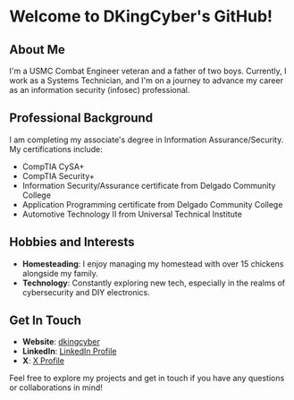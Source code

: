 # Welcome to DKingCyber's GitHub!

## About Me
I'm a USMC Combat Engineer veteran and a father of two boys. Currently, I work as a Systems Technician, and I'm on a journey to advance my career as an information security (infosec) professional. 

## Professional Background
I am completing my associate's degree in Information Assurance/Security. My certifications include:
- CompTIA CySA+
- CompTIA Security+
- Information Security/Assurance certificate from Delgado Community College
- Application Programming certificate from Delgado Community College
- Automotive Technology II from Universal Technical Institute

## Hobbies and Interests
- **Homesteading**: I enjoy managing my homestead with over 15 chickens alongside my family.
- **Technology**: Constantly exploring new tech, especially in the realms of cybersecurity and DIY electronics.

## Get In Touch
- **Website**: [dkingcyber](http://dkingcyber.github.io)
- **LinkedIn**: [LinkedIn Profile](www.linkedin.com/in/devin-king-72278626b)
- **X**: [X Profile](https://x.com/EvilNetworking)

Feel free to explore my projects and get in touch if you have any questions or collaborations in mind!
